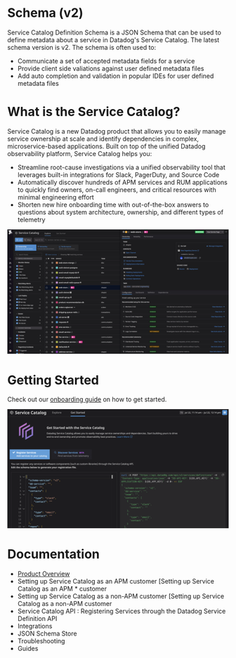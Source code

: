 # Schema (v2)
Service Catalog Definition Schema is a JSON Schema that can be used to define metadata about a service in Datadog's Service Catalog. The latest schema version is v2. The schema is often used to: 
* Communicate a set of accepted metadata fields for a service
* Provide client side valiations against user defined metadata files
* Add auto completion and validation in popular IDEs for user defined metadata files

# What is the Service Catalog?
Service Catalog is a new Datadog product that allows you to easily manage service ownership at scale and identify dependencies in complex, microservice-based applications. Built on top of the unified Datadog observability platform, Service Catalog helps you:

* Streamline root-cause investigations via a unified observability tool that leverages built-in integrations for Slack, PagerDuty, and Source Code 
* Automatically discover hundreds of APM services and RUM applications to quickly find owners, on-call engineers, and critical resources with minimal engineering effort
* Shorten new hire onboarding time with out-of-the-box answers to questions about system architecture, ownership, and different types of telemetry 

![service-catalog](../images/service-catalog.jpg)

# Getting Started
Check out our [onboarding guide](https://www.datadoghq.com) on how to get started. 

![sc-getting-started](../images/sc-getting-started.png)

# Documentation 
* [Product Overview](https://docs.datadoghq.com/tracing/faq/service_catalog/)
* Setting up Service Catalog as an APM customer [Setting up Service Catalog as an APM * customer
* Setting up Service Catalog as a non-APM customer [Setting up Service Catalog as a non-APM customer
* Service Catalog API : Registering Services through the Datadog Service Definition API
* Integrations 
* JSON Schema Store 
* Troubleshooting 
* Guides